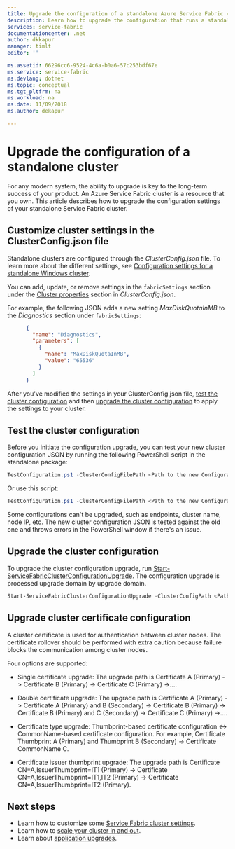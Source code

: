 ```yaml
---
title: Upgrade the configuration of a standalone Azure Service Fabric cluster | Microsoft Docs
description: Learn how to upgrade the configuration that runs a standalone Service Fabric cluster.
services: service-fabric
documentationcenter: .net
author: dkkapur
manager: timlt
editor: ''

ms.assetid: 66296cc6-9524-4c6a-b0a6-57c253bdf67e
ms.service: service-fabric
ms.devlang: dotnet
ms.topic: conceptual
ms.tgt_pltfrm: na
ms.workload: na
ms.date: 11/09/2018
ms.author: dekapur

---
```

# Upgrade the configuration of a standalone cluster 

For any modern system, the ability to upgrade is key to the long-term success of your product. An Azure Service Fabric cluster is a resource that you own. This article describes how to upgrade the configuration settings of your standalone Service Fabric cluster.

## Customize cluster settings in the ClusterConfig.json file
Standalone clusters are configured through the *ClusterConfig.json* file. To learn more about the different settings, see [Configuration settings for a standalone Windows cluster](service-fabric-cluster-manifest.md).

You can add, update, or remove settings in the `fabricSettings` section under the [Cluster properties](./service-fabric-cluster-manifest.md#cluster-properties) section in *ClusterConfig.json*. 

For example, the following JSON adds a new setting *MaxDiskQuotaInMB* to the *Diagnostics* section under `fabricSettings`:

```json
      {
        "name": "Diagnostics",
        "parameters": [
          {
            "name": "MaxDiskQuotaInMB",
            "value": "65536"
          }
        ]
      }
```

After you've modified the settings in your ClusterConfig.json file, [test the cluster configuration](#test-the-cluster-configuration) and then [upgrade the cluster configuration](#upgrade-the-cluster-configuration) to apply the settings to your cluster. 

## Test the cluster configuration
Before you initiate the configuration upgrade, you can test your new cluster configuration JSON by running the following PowerShell script in the standalone package:

```powershell
TestConfiguration.ps1 -ClusterConfigFilePath <Path to the new Configuration File> -OldClusterConfigFilePath <Path to the old Configuration File>
```

Or use this script:

```powershell
TestConfiguration.ps1 -ClusterConfigFilePath <Path to the new Configuration File> -OldClusterConfigFilePath <Path to the old Configuration File> -FabricRuntimePackagePath <Path to the .cab file which you want to test the configuration against>
```

Some configurations can't be upgraded, such as endpoints, cluster name, node IP, etc. The new cluster configuration JSON is tested against the old one and throws errors in the PowerShell window if there's an issue.

## Upgrade the cluster configuration
To upgrade the cluster configuration upgrade, run [Start-ServiceFabricClusterConfigurationUpgrade](https://docs.microsoft.com/powershell/module/servicefabric/start-servicefabricclusterconfigurationupgrade). The configuration upgrade is processed upgrade domain by upgrade domain.

```powershell
Start-ServiceFabricClusterConfigurationUpgrade -ClusterConfigPath <Path to Configuration File>
```

## Upgrade cluster certificate configuration
A cluster certificate is used for authentication between cluster nodes. The certificate rollover should be performed with extra caution because failure blocks the communication among cluster nodes.

Four options are supported:  

* Single certificate upgrade: The upgrade path is Certificate A (Primary) -> Certificate B (Primary) -> Certificate C (Primary) ->....

* Double certificate upgrade: The upgrade path is Certificate A (Primary) -> Certificate A (Primary) and B (Secondary) -> Certificate B (Primary) -> Certificate B (Primary) and C (Secondary) -> Certificate C (Primary) ->....

* Certificate type upgrade: Thumbprint-based certificate configuration <-> CommonName-based certificate configuration. For example, Certificate Thumbprint A (Primary) and Thumbprint B (Secondary) -> Certificate CommonName C.

* Certificate issuer thumbprint upgrade: The upgrade path is Certificate CN=A,IssuerThumbprint=IT1 (Primary) -> Certificate CN=A,IssuerThumbprint=IT1,IT2 (Primary) -> Certificate CN=A,IssuerThumbprint=IT2 (Primary).


## Next steps
* Learn how to customize some [Service Fabric cluster settings](service-fabric-cluster-fabric-settings.md).
* Learn how to [scale your cluster in and out](service-fabric-cluster-scale-up-down.md).
* Learn about [application upgrades](service-fabric-application-upgrade.md).

<!--Image references-->
[getfabversions]: ./media/service-fabric-cluster-upgrade-windows-server/getfabversions.PNG
